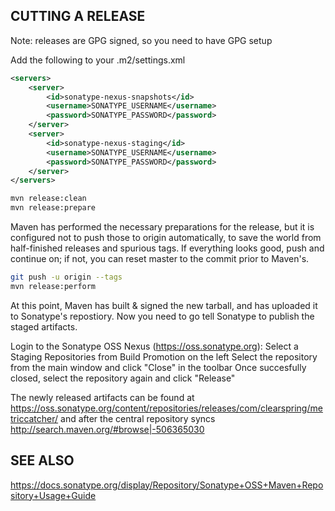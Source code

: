 ## CUTTING A RELEASE

Note: releases are GPG signed, so you need to have GPG setup

Add the following to your .m2/settings.xml

``` xml
<servers>
    <server>
        <id>sonatype-nexus-snapshots</id>
        <username>SONATYPE_USERNAME</username>
        <password>SONATYPE_PASSWORD</password>
    </server>
    <server>
        <id>sonatype-nexus-staging</id>
        <username>SONATYPE_USERNAME</username>
        <password>SONATYPE_PASSWORD</password>
    </server>
</servers>
```

``` sh
mvn release:clean
mvn release:prepare
```

Maven has performed the necessary preparations for the release, but it is
configured not to push those to origin automatically, to save the world from
half-finished releases and spurious tags.  If everything looks good, push
and continue on; if not, you can reset master to the commit prior to Maven's.

```sh
git push -u origin --tags
mvn release:perform
```

At this point, Maven has built & signed the new tarball, and has uploaded it
to Sonatype's repostiory.  Now you need to go tell Sonatype to publish the
staged artifacts.

Login to the Sonatype OSS Nexus (https://oss.sonatype.org):
    Select a Staging Repositories from Build Promotion on the left
    Select the repository from the main window and click "Close" in the toolbar
    Once succesfully closed, select the repository again and click "Release"

The newly released artifacts can be found at
https://oss.sonatype.org/content/repositories/releases/com/clearspring/metriccatcher/
and after the central repository syncs
http://search.maven.org/#browse|-506365030


## SEE ALSO

https://docs.sonatype.org/display/Repository/Sonatype+OSS+Maven+Repository+Usage+Guide
